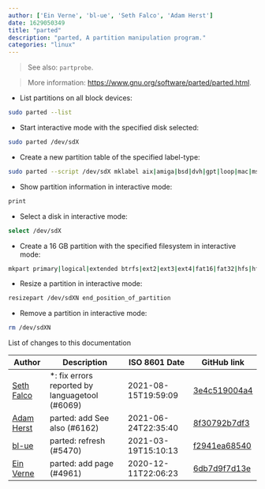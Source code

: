 ```yaml
---
author: ['Ein Verne', 'bl-ue', 'Seth Falco', 'Adam Herst']
date: 1629050349
title: "parted"
description: "parted, A partition manipulation program."
categories: "linux"
---
```

> See also: `partprobe`.

> More information: <https://www.gnu.org/software/parted/parted.html>.

- List partitions on all block devices:

```bash
sudo parted --list
```

- Start interactive mode with the specified disk selected:

```bash
sudo parted /dev/sdX
```

- Create a new partition table of the specified label-type:

```bash
sudo parted --script /dev/sdX mklabel aix|amiga|bsd|dvh|gpt|loop|mac|msdos|pc98|sun
```

- Show partition information in interactive mode:

```bash
print
```

- Select a disk in interactive mode:

```bash
select /dev/sdX
```

- Create a 16 GB partition with the specified filesystem in interactive mode:

```bash
mkpart primary|logical|extended btrfs|ext2|ext3|ext4|fat16|fat32|hfs|hfs+|linux-swap|ntfs|reiserfs|udf|xfs 0% 16G
```

- Resize a partition in interactive mode:

```bash
resizepart /dev/sdXN end_position_of_partition
```

- Remove a partition in interactive mode:

```bash
rm /dev/sdXN
```
List of changes to this documentation


Author | Description | ISO 8601 Date | GitHub link
------|-----|-----|-----
[Seth Falco](mailto:seth@falco.fun) | *: fix errors reported by languagetool (#6069) | 2021-08-15T19:59:09 | [3e4c519004a4](https://github.com/tldr-pages/tldr/commit/3e4c519004a471c861cdc609fd7239ee3355671c)
[Adam Herst](mailto:adamherst@adamherst.com) | parted: add See also (#6162) | 2021-06-24T22:35:40 | [8f30792b7df3](https://github.com/tldr-pages/tldr/commit/8f30792b7df31edb349d6feac388a7dfd669e52c)
[bl-ue](mailto:54780737+bl-ue@users.noreply.github.com) | parted: refresh (#5470) | 2021-03-19T15:10:13 | [f2941ea68540](https://github.com/tldr-pages/tldr/commit/f2941ea685404cbe6a088304a64be50498f57b13)
[Ein Verne](mailto:einverne@gmail.com) | parted: add page (#4961) | 2020-12-11T22:06:23 | [6db7d9f7d13e](https://github.com/tldr-pages/tldr/commit/6db7d9f7d13eb092903e2b2c098a800b96bc0dfb)

